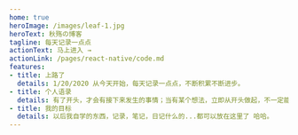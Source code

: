 ```yaml
---
home: true
heroImage: /images/leaf-1.jpg
heroText: 秋殇の博客
tagline: 每天记录一点点
actionText: 马上进入 →
actionLink: /pages/react-native/code.md
features:
- title: 上路了
  details: 1/20/2020 从今天开始，每天记录一点点，不断积累不断进步。
- title: 个人语录
  details: 有了开头，才会有接下来发生的事情；当有某个想法，立即从开头做起，不一定能实现，但已经有了改变。某些地方，跟以前已经不同了。
- title: 我的目标
  details: 以后我自学的东西，记录，笔记，日记什么的...都可以放在这里了 哈哈。
---
```

<!-- 
<ClientOnly>
  <BottomData/>
</ClientOnly> -->

